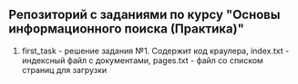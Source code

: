 Репозиторий с заданиями по курсу "Основы информационного поиска (Практика)"
---
1. first_task - решение задания №1. Содержит код краулера, index.txt - индексный файл с документами, pages.txt - файл со списком страниц для загрузки